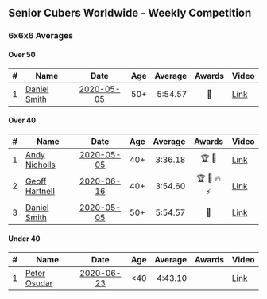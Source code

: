 ## Senior Cubers Worldwide - Weekly Competition
### 6x6x6 Averages

#### Over 50

| # | Name | Date | Age | Average | Awards | Video |
| :--: | -- | :--: | :--: | --: | :--: | -- |
| 1 | [Daniel Smith](../../persons/daniel_smith.md) | [2020-05-05](2020-05-05.md) | 50+ | 5:54.57 | 🥈 | [Link](https://www.facebook.com/events/557526585195168/permalink/562187611395732/) |

#### Over 40

| # | Name | Date | Age | Average | Awards | Video |
| :--: | -- | :--: | :--: | --: | :--: | -- |
| 1 | [Andy Nicholls](../../persons/andy_nicholls.md) | [2020-05-05](2020-05-05.md) | 40+ | 3:36.18 | 🏆 🥇 | [Link](https://www.facebook.com/events/557526585195168/permalink/558595331754960/) |
| 2 | [Geoff Hartnell](../../persons/geoff_hartnell.md) | [2020-06-16](2020-06-16.md) | 40+ | 3:54.60 | 🏆 🥇 🔥 ⚡ | [Link](https://www.facebook.com/events/256188575607890/permalink/257143898845691/) |
| 3 | [Daniel Smith](../../persons/daniel_smith.md) | [2020-05-05](2020-05-05.md) | 50+ | 5:54.57 | 🥈 | [Link](https://www.facebook.com/events/557526585195168/permalink/562187611395732/) |

#### Under 40

| # | Name | Date | Age | Average | Awards | Video |
| :--: | -- | :--: | :--: | --: | :--: | -- |
| 1 | [Peter Osudar](../../persons/peter_osudar.md) | [2020-06-23](2020-06-23.md) | <40 | 4:43.10 |  | [Link](https://www.facebook.com/events/268636114456043/permalink/276193687033619/) |


<!-- Global site tag (gtag.js) - Google Analytics -->
<script async src="https://www.googletagmanager.com/gtag/js?id=UA-86348435-3"></script>
<script>window.dataLayer = window.dataLayer || []; function gtag() {dataLayer.push(arguments);} gtag('js', new Date()); gtag('config', 'UA-86348435-3');</script>
